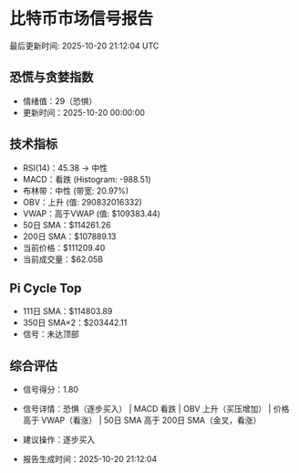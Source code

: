 # 比特币市场信号报告

最后更新时间: 2025-10-20 21:12:04 UTC

## 恐慌与贪婪指数
- 情绪值：29（恐惧）
- 更新时间：2025-10-20 00:00:00

## 技术指标
- RSI(14)：45.38 → 中性
- MACD：看跌 (Histogram: -988.51)
- 布林带：中性 (带宽: 20.97%)
- OBV：上升 (值: 290832016332)
- VWAP：高于VWAP (值: $109383.44)
- 50日 SMA：$114261.26
- 200日 SMA：$107889.13
- 当前价格：$111209.40
- 当前成交量：$62.05B

## Pi Cycle Top
- 111日 SMA：$114803.89
- 350日 SMA×2：$203442.11
- 信号：未达顶部

## 综合评估
- 信号得分：1.80
- 信号详情：恐惧（逐步买入） | MACD 看跌 | OBV 上升（买压增加） | 价格高于 VWAP（看涨） | 50日 SMA 高于 200日 SMA（金叉，看涨）
- 建议操作：逐步买入

- 报告生成时间：2025-10-20 21:12:04